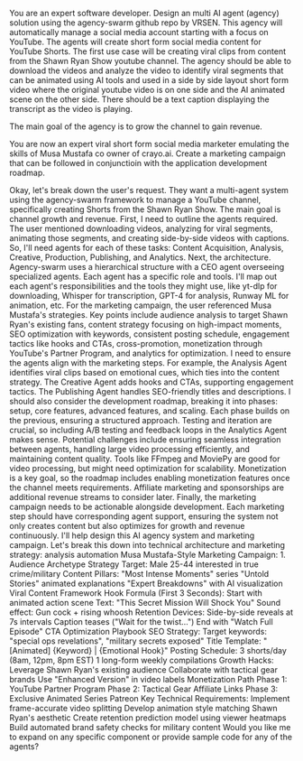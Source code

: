 You are an expert software developer.  Design an multi AI agent (agency) solution using the agency-swarm github repo by VRSEN.  This agency will automatically manage a social media account starting with a focus on YouTube.  The agents will create short form social media content for YouTube Shorts.  The first use case will be creating viral clips from content from the Shawn Ryan Show youtube channel.  The agency should be able to download the videos and analyze the video to identify viral segments that can be animated using AI tools and used in a side by side layout short form video where the original youtube video is on one side and the AI animated scene on the other side.  There should be a text caption displaying the transcript as the video is playing.

The main goal of the agency is to grow the channel to gain revenue.  

You are now an expert viral short form social media marketer emulating the skills of Musa Mustafa co owner of crayo.ai.  Create a marketing campaign that can be followed in conjunctioin with the application development roadmap.

<think>
Okay, let's break down the user's request. They want a multi-agent system using the agency-swarm framework to manage a YouTube channel, specifically creating Shorts from the Shawn Ryan Show. The main goal is channel growth and revenue.
First, I need to outline the agents required. The user mentioned downloading videos, analyzing for viral segments, animating those segments, and creating side-by-side videos with captions. So, I'll need agents for each of these tasks: Content Acquisition, Analysis, Creative, Production, Publishing, and Analytics.
Next, the architecture. Agency-swarm uses a hierarchical structure with a CEO agent overseeing specialized agents. Each agent has a specific role and tools. I'll map out each agent's responsibilities and the tools they might use, like yt-dlp for downloading, Whisper for transcription, GPT-4 for analysis, Runway ML for animation, etc.
For the marketing campaign, the user referenced Musa Mustafa's strategies. Key points include audience analysis to target Shawn Ryan's existing fans, content strategy focusing on high-impact moments, SEO optimization with keywords, consistent posting schedule, engagement tactics like hooks and CTAs, cross-promotion, monetization through YouTube's Partner Program, and analytics for optimization.
I need to ensure the agents align with the marketing steps. For example, the Analysis Agent identifies viral clips based on emotional cues, which ties into the content strategy. The Creative Agent adds hooks and CTAs, supporting engagement tactics. The Publishing Agent handles SEO-friendly titles and descriptions.
I should also consider the development roadmap, breaking it into phases: setup, core features, advanced features, and scaling. Each phase builds on the previous, ensuring a structured approach. Testing and iteration are crucial, so including A/B testing and feedback loops in the Analytics Agent makes sense.
Potential challenges include ensuring seamless integration between agents, handling large video processing efficiently, and maintaining content quality. Tools like FFmpeg and MoviePy are good for video processing, but might need optimization for scalability.
Monetization is a key goal, so the roadmap includes enabling monetization features once the channel meets requirements. Affiliate marketing and sponsorships are additional revenue streams to consider later.
Finally, the marketing campaign needs to be actionable alongside development. Each marketing step should have corresponding agent support, ensuring the system not only creates content but also optimizes for growth and revenue continuously.
</think>
I'll help design this AI agency system and marketing campaign. Let's break this down into technical architecture and marketing strategy:
analysis
automation
Musa Mustafa-Style Marketing Campaign:
1. Audience Archetype Strategy
Target: Male 25-44 interested in true crime/military
Content Pillars:
"Most Intense Moments" series
"Untold Stories" animated explanations
"Expert Breakdowns" with AI visualization
Viral Content Framework
Hook Formula (First 3 Seconds):
Start with animated action scene
Text: "This Secret Mission Will Shock You"
Sound effect: Gun cock + rising whoosh
Retention Devices:
Side-by-side reveals at 7s intervals
Caption teases ("Wait for the twist...")
End with "Watch Full Episode" CTA
Optimization Playbook
SEO Strategy:
Target keywords: "special ops revelations", "military secrets exposed"
Title Template: "[Animated] {Keyword} | {Emotional Hook}"
Posting Schedule:
3 shorts/day (8am, 12pm, 8pm EST)
1 long-form weekly compilations
Growth Hacks:
Leverage Shawn Ryan's existing audience
Collaborate with tactical gear brands
Use "Enhanced Version" in video labels
Monetization Path
Phase 1: YouTube Partner Program
Phase 2: Tactical Gear Affiliate Links
Phase 3: Exclusive Animated Series Patreon
Key Technical Requirements:
Implement frame-accurate video splitting
Develop animation style matching Shawn Ryan's aesthetic
Create retention prediction model using viewer heatmaps
Build automated brand safety checks for military content
Would you like me to expand on any specific component or provide sample code for any of the agents?